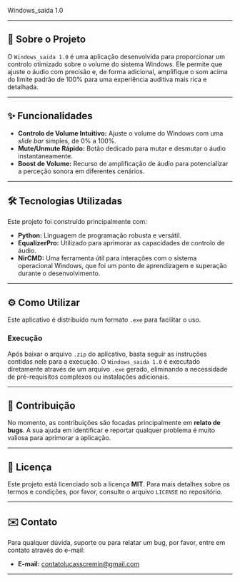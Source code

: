 Windows_saida 1.0

---

## 🚀 Sobre o Projeto

O `Windows_saida 1.0` é uma aplicação desenvolvida para proporcionar um controlo otimizado sobre o volume do sistema Windows. Ele permite que ajuste o áudio com precisão e, de forma adicional, amplifique o som acima do limite padrão de 100% para uma experiência auditiva mais rica e detalhada.

---

## ✨ Funcionalidades

* **Controlo de Volume Intuitivo:** Ajuste o volume do Windows com uma *slide bar* simples, de 0% a 100%.
* **Mute/Unmute Rápido:** Botão dedicado para mutar e desmutar o áudio instantaneamente.
* **Boost de Volume:** Recurso de amplificação de áudio para potencializar a perceção sonora em diferentes cenários.

---

## 🛠️ Tecnologias Utilizadas

Este projeto foi construído principalmente com:

* **Python:** Linguagem de programação robusta e versátil.
* **EqualizerPro:** Utilizado para aprimorar as capacidades de controlo de áudio.
* **NirCMD:** Uma ferramenta útil para interações com o sistema operacional Windows, que foi um ponto de aprendizagem e superação durante o desenvolvimento.

---

## ⚙️ Como Utilizar

Este aplicativo é distribuído num formato `.exe` para facilitar o uso.

### Execução

Após baixar o arquivo `.zip` do aplicativo, basta seguir as instruções contidas nele para a execução. O `Windows_saida 1.0` é executado diretamente através de um arquivo `.exe` gerado, eliminando a necessidade de pré-requisitos complexos ou instalações adicionais.

---

## 🐞 Contribuição

No momento, as contribuições são focadas principalmente em **relato de bugs**. A sua ajuda em identificar e reportar qualquer problema é muito valiosa para aprimorar a aplicação.

---

## 📜 Licença

Este projeto está licenciado sob a licença **MIT**. Para mais detalhes sobre os termos e condições, por favor, consulte o arquivo `LICENSE` no repositório.

---

## ✉️ Contato

Para qualquer dúvida, suporte ou para relatar um bug, por favor, entre em contato através do e-mail:

* **E-mail:** contatolucasscremin@gmail.com

---
